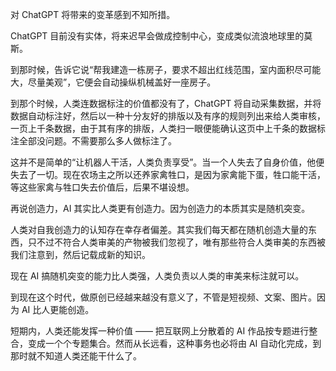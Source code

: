 对 ChatGPT 将带来的变革感到不知所措。

ChatGPT 目前没有实体，将来迟早会做成控制中心，变成类似流浪地球里的莫斯。

到那时候，告诉它说“帮我建造一栋房子，要求不超出红线范围，室内面积尽可能大，尽量美观”，它便会自动操纵机械盖好一座房子。

到那个时候，人类连数据标注的价值都没有了，ChatGPT 将自动采集数据，并将数据自动标注好，然后以一种十分友好的排版以及有序的规则列出来给人类审核，一页上千条数据，由于其有序的排版，人类扫一眼便能确认这页中上千条的数据标注全部没问题。不需要那么多人做标注了。

这并不是简单的“让机器人干活，人类负责享受”。当一个人失去了自身价值，他便失去了一切。现在农场主之所以还养家禽牲口，是因为家禽能下蛋，牲口能干活，等这些家禽与牲口失去价值后，后果不堪设想。

再说创造力，AI 其实比人类更有创造力。因为创造力的本质其实是随机突变。

人类对自我创造力的认知存在幸存者偏差。其实我们每天都在随机创造大量的东西，只不过不符合人类审美的产物被我们忽视了，唯有那些符合人类审美的东西被我们注意到，然后记载成新的知识。

现在 AI 搞随机突变的能力比人类强，人类负责以人类的审美来标注就可以。

到现在这个时代，做原创已经越来越没有意义了，不管是短视频、文案、图片。因为 AI 比人更能创造。

短期内，人类还能发挥一种价值 —— 把互联网上分散着的 AI 作品按专题进行整合，变成一个个专题集合。然而从长远看，这种事务也必将由 AI 自动化完成，到那时就不知道人类还能干什么了。
